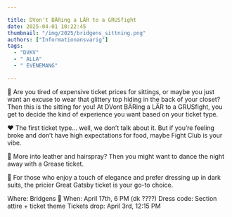 ```yaml
---

title: DVon't BÄRing a LÄR to a GRUSfight
date: 2025-04-01 10:22:45
thumbnail: "/img/2025/bridgens_sittning.png"
authors: ["Informationansvarig"]
tags: 
  - "DVKV"
  - " ALLA"
  - " EVENEMANG"

---
```

💚 Are you tired of expensive ticket prices for sittings, or maybe you just want an excuse to wear that glittery top hiding in the back of your closet? Then this is the sitting for you! At DVont BÄRing a LÄR to a GRUSfight, you get to decide the kind of experience you want based on your ticket type.

❤️ The first ticket type… well, we don’t talk about it. But if you’re feeling broke and don’t have high expectations for food, maybe Fight Club is your vibe.

🩶 More into leather and hairspray? Then you might want to dance the night away with a Grease ticket.

💜 For those who enjoy a touch of elegance and prefer dressing up in dark suits, the pricier Great Gatsby ticket is your go-to choice.

Where: Bridgens 🤝
When: April 17th, 6 PM (dk ????)
Dress code: Section attire + ticket theme
Tickets drop: April 3rd, 12:15 PM